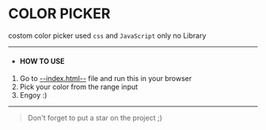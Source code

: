 # COLOR PICKER

costom color picker used `css` and `JavaScript` only no Library

___
* #### HOW TO USE
1. Go to [--index.html--](./index.html) file and run this in your browser
2. Pick your color from the range input
3. Engoy :)

___
> Don't forget to put a star on the project ;)
